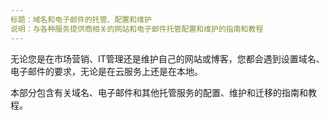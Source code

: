 ```yaml
---
标题：域名和电子邮件的托管、配置和维护
说明：与各种服务提供商相关的网站和电子邮件托管配置和维护的指南和教程
---
```

无论您是在市场营销、IT管理还是维护自己的网站或博客，您都会遇到设置域名、电子邮件的要求，无论是在云服务上还是在本地。

本部分包含有关域名、电子邮件和其他托管服务的配置、维护和迁移的指南和教程。